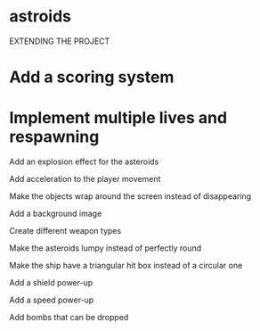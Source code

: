 # astroids

EXTENDING THE PROJECT

# Add a scoring system 

# Implement multiple lives and respawning

Add an explosion effect for the asteroids

Add acceleration to the player movement

Make the objects wrap around the screen instead of disappearing

Add a background image

Create different weapon types

Make the asteroids lumpy instead of perfectly round

Make the ship have a triangular hit box instead of a circular one

Add a shield power-up

Add a speed power-up

Add bombs that can be dropped
